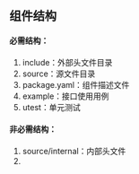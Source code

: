 ## 组件结构

#### 必需结构：

1. include：外部头文件目录
2. source：源文件目录
3. package.yaml：组件描述文件
4. example：接口使用用例
5. utest：单元测试



#### 非必需结构：

1. source/internal：内部头文件
2. 

